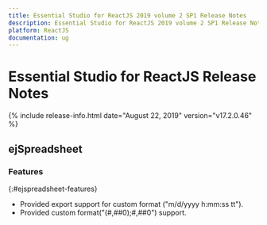 ```yaml
---
title: Essential Studio for ReactJS 2019 volume 2 SP1 Release Notes  
description: Essential Studio for ReactJS 2019 volume 2 SP1 Release Notes  
platform: ReactJS
documentation: ug
---
```


# Essential Studio for ReactJS  Release Notes  

{% include release-info.html date="August 22, 2019"  version="v17.2.0.46" %} 





## ejSpreadsheet

### Features
{:#ejspreadsheet-features}

* Provided export support for custom format ("m/d/yyyy h:mm:ss tt").
* Provided custom format("(#,##0);#,##0") support.

